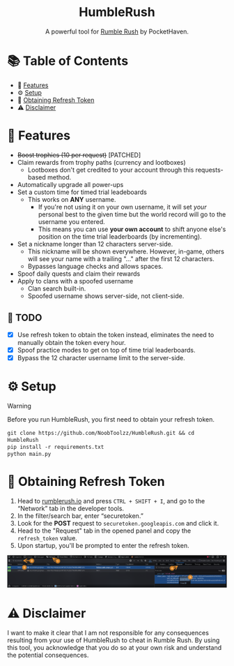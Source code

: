 <h1 align="center">HumbleRush</h1>
<p align="center">A powerful tool for <a href="https://rumblerush.io">Rumble Rush</a> by PocketHaven.</p>


# 📚 Table of Contents

- 🌟 [Features](#features)
- ⚙️ [Setup](#setup)
- 🔑 [Obtaining Refresh Token](#obtaining-refresh-token)
- ⚠️ [Disclaimer](#disclaimer)

#  <a id="features"></a>🌟 Features

- ~~Boost trophies (10 per request)~~ [PATCHED]
- Claim rewards from trophy paths (currency and lootboxes)
  - Lootboxes don't get credited to your account through this requests-based method.
- Automatically upgrade all power-ups
- Set a custom time for timed trial leadeboards
  - This works on **ANY** username.
    - If you're not using it on your own username, it will set *your* personal best to the given time but the world record will go to the username you entered.
    - This means you can use **your own account** to shift anyone else's position on the time trial leaderboards (by incrementing).
- Set a nickname longer than 12 characters server-side.
  - This nickname will be shown everywhere. However, in-game, others will see your name with a trailing "..." after the first 12 characters.
  - Bypasses language checks and allows spaces.
- Spoof daily quests and claim their rewards
- Apply to clans with a spoofed username
  - Clan search built-in.
  - Spoofed username shows server-side, not client-side.

## 📝 TODO
- [x] Use refresh token to obtain the token instead, eliminates the need to manually obtain the token every hour.
- [x] Spoof practice modes to get on top of time trial leaderboards.
- [x] Bypass the 12 character username limit to the server-side.

# <a id="setup"></a>⚙️ Setup

> [!WARNING]
> Before you run HumbleRush, you first need to obtain your refresh token.

```plaintext
git clone https://github.com/NoobToolzz/HumbleRush.git && cd HumbleRush
pip install -r requirements.txt
python main.py
```

# <a id="obtaining-refresh-token"></a>🔑 Obtaining Refresh Token

1. Head to [rumblerush.io](https://rumblerush.io) and press `CTRL + SHIFT + I`, and go to the “Network” tab in the developer tools.
2. In the filter/search bar, enter “securetoken.”
3. Look for the **POST** request to `securetoken.googleapis.com` and click it.
4. Head to the "Request" tab in the opened panel and copy the `refresh_token` value.
5. Upon startup, you'll be prompted to enter the refresh token.

![Steps](data/attachments/steps.png)

# <a id="disclaimer"></a>⚠️ Disclaimer

I want to make it clear that I am not responsible for any consequences resulting from your use of HumbleRush to cheat in Rumble Rush. By using this tool, you acknowledge that you do so at your own risk and understand the potential consequences.
